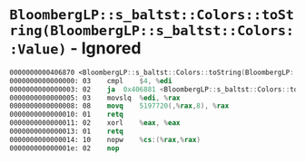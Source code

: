# `BloombergLP::s_baltst::Colors::toString(BloombergLP::s_baltst::Colors::Value)` - Ignored

```nasm
0000000000406870 <BloombergLP::s_baltst::Colors::toString(BloombergLP::s_baltst::Colors::Value)>:
0000000000000000: 03	cmpl	$4, %edi
0000000000000003: 02	ja	0x406881 <BloombergLP::s_baltst::Colors::toString(BloombergLP::s_baltst::Colors::Value)+0x11>
0000000000000005: 03	movslq	%edi, %rax
0000000000000008: 08	movq	5197720(,%rax,8), %rax
0000000000000010: 01	retq	
0000000000000011: 02	xorl	%eax, %eax
0000000000000013: 01	retq	
0000000000000014: 10	nopw	%cs:(%rax,%rax)
000000000000001e: 02	nop	
```
